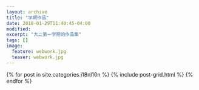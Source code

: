 ```yaml
---
layout: archive
title: "学期作品"
date: 2018-01-29T11:40:45-04:00
modified:
excerpt: "大二第一学期的作品集"
tags: []
image: 
  feature: webwork.jpg
  teaser: webwork.jpg
---
```




<div class="tiles">
{% for post in site.categories.i18nl10n %}
  {% include post-grid.html %}
{% endfor %}
</div><!-- /.tiles 把所有categories 有 portfolio 的列出來-->